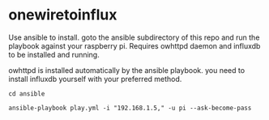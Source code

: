 # onewiretoinflux

Use ansible to install. goto the ansible subdirectory of this repo and run the playbook against your raspberry pi.
Requires owhttpd daemon and influxdb to be installed and running.

owhttpd is installed automatically by the ansible playbook. you need to install influxdb yourself with your preferred method.

`cd ansible`

`ansible-playbook play.yml -i "192.168.1.5," -u pi --ask-become-pass`
